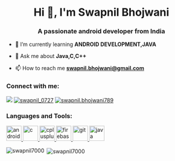 <h1 align="center">Hi 👋, I'm Swapnil Bhojwani</h1>
<h3 align="center">A passionate android developer from India</h3>

- 🌱 I’m currently learning **ANDROID DEVELOPMENT,JAVA**

- 💬 Ask me about **Java,C,C++**

- 📫 How to reach me **swapnil.bhojwani@gmail.com**

<p align="left">
<h3 align="left">Connect with me:</h3>
<a href="https://linkedin.com/in/swapnil-bhojwani" target="blank"><img src="https://img.icons8.com/fluent/48/000000/linkedin.png"/></a>
<a href="https://instagram.com/swapnil_0727" target="blank"><img src="https://img.icons8.com/fluent/48/000000/instagram-new.png"alt="swapnil_0727"/></a>
<a href="https://medium.com/swapnil.bhojwani789" target="blank"><img src="https://img.icons8.com/ios-filled/50/000000/medium-monogram.png"alt="swapnil.bhojwani789"/></a>
</p>

<h3 align="left">Languages and Tools:</h3>
<p align="left"> <a href="https://developer.android.com" target="_blank"> <img src="https://devicons.github.io/devicon/devicon.git/icons/android/android-original-wordmark.svg" alt="android" width="40" height="40"/> </a> <a href="https://www.cprogramming.com/" target="_blank"> <img src="https://devicons.github.io/devicon/devicon.git/icons/c/c-original.svg" alt="c" width="40" height="40"/> </a> <a href="https://www.w3schools.com/cpp/" target="_blank"> <img src="https://devicons.github.io/devicon/devicon.git/icons/cplusplus/cplusplus-original.svg" alt="cplusplus" width="40" height="40"/> </a> <a href="https://firebase.google.com/" target="_blank"> <img src="https://www.vectorlogo.zone/logos/firebase/firebase-icon.svg" alt="firebase" width="40" height="40"/> </a> <a href="https://git-scm.com/" target="_blank"> <img src="https://www.vectorlogo.zone/logos/git-scm/git-scm-icon.svg" alt="git" width="40" height="40"/> </a> <a href="https://www.java.com" target="_blank"> <img src="https://devicons.github.io/devicon/devicon.git/icons/java/java-original-wordmark.svg" alt="java" width="40" height="40"/> </a> </p>

<p><img align="left" src="https://github-readme-stats.vercel.app/api/top-langs/?username=swapnil7000&layout=compact" alt="swapnil7000" /></p>

<p>&nbsp;<img align="center" src="https://github-readme-stats.vercel.app/api?username=swapnil7000&show_icons=true" alt="swapnil7000" /></p>

